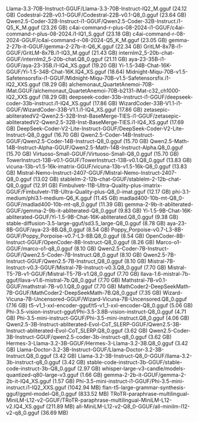 Llama-3.3-70B-Instruct-GGUF/Llama-3.3-70B-Instruct-IQ2_M.gguf (24.12 GB)
Codestral-22B-v0.1-GGUF/Codestral-22B-v0.1-Q8_0.gguf (23.64 GB)
Qwen2.5-Coder-32B-Instruct-i1-GGUF/Qwen2.5-Coder-32B-Instruct.i1-Q5_K_M.gguf (23.26 GB)
c4ai-command-r-plus-08-2024-i1-GGUF/c4ai-command-r-plus-08-2024.i1-IQ1_S.gguf (23.18 GB)
c4ai-command-r-08-2024-GGUF/c4ai-command-r-08-2024-Q5_K_M.gguf (23.05 GB)
gemma-2-27b-it-GGUF/gemma-2-27b-it-Q6_K.gguf (22.34 GB)
GritLM-8x7B-i1-GGUF/GritLM-8x7B.i1-IQ3_M.gguf (21.43 GB)
internlm2_5-20b-chat-GGUF/internlm2_5-20b-chat.Q8_0.gguf (21.11 GB)
aya-23-35B-i1-GGUF/aya-23-35B.i1-IQ4_XS.gguf (19.20 GB)
Yi-1.5-34B-Chat-16K-GGUF/Yi-1.5-34B-Chat-16K.IQ4_XS.gguf (18.64)
Midnight-Miqu-70B-v1.5-Safetensorsfix-i1-GGUF/Midnight-Miqu-70B-v1.5-Safetensorsfix.i1-IQ2_XXS.gguf (18.29 GB)
alchemonaut_QuartetAnemoi-70B-iMat.GGUF/alchemonaut_QuartetAnemoi-70B-b2131-iMat-c32_ch1000-IQ2_XXS.gguf (18.29 GB)
deepseek-coder-33b-instruct-i1-GGUF/deepseek-coder-33b-instruct.i1-IQ4_XS.gguf (17.86 GB)
WizardCoder-33B-V1.1-i1-GGUF/WizardCoder-33B-V1.1.i1-IQ4_XS.gguf (17.86 GB)
zetasepic-abliteratedV2-Qwen2.5-32B-Inst-BaseMerge-TIES-i1-GGUF/zetasepic-abliteratedV2-Qwen2.5-32B-Inst-BaseMerge-TIES.i1-IQ4_XS.gguf (17.69 GB)
DeepSeek-Coder-V2-Lite-Instruct-GGUF/DeepSeek-Coder-V2-Lite-Instruct-Q8_0.gguf (16.70 GB)
Qwen2.5-Coder-14B-Instruct-GGUF/Qwen2.5-Coder-14B-Instruct-Q8_0.gguf (15.70 GB)
Qwen2.5-Math-14B-Instruct-Alpha-GGUF/Qwen2.5-Math-14B-Instruct-Alpha.Q8_0.gguf (15.70 GB)
Virtuoso-Small-GGUF/Virtuoso-Small-Q8_0.gguf (15.70 GB)
TowerInstruct-13B-v0.1-GGUF/TowerInstruct-13B-v0.1.Q8_0.gguf (13.83 GB)
vicuna-13b-v1.5-16k-imatrix-GGUF/vicuna-13b-v1.5-16k-Q8_0.gguf (13.83 GB)
Mistral-Nemo-Instruct-2407-GGUF/Mistral-Nemo-Instruct-2407-Q8_0.gguf (13.02 GB)
stablelm-2-12b-chat-GGUF/stablelm-2-12b-chat-Q8_0.gguf (12.91 GB)
Fimbulvetr-11B-Ultra-Quality-plus-imatrix-GGUF/Fimbulvetr-11B-Ultra-Quality-plus-Q8_0-imat.gguf (12.17 GB)
phi-3.1-medium/phi3.1-medium-Q6_K.gguf (11.45 GB)
madlad400-10b-mt-Q8_0-GGUF/madlad400-10b-mt-q8_0.gguf (11.39 GB)
gemma-2-9b-it-abliterated-GGUF/gemma-2-9b-it-abliterated-Q8_0.gguf (9.83 GB)
Yi-1.5-9B-Chat-16K-abliterated-GGUF/Yi-1.5-9B-Chat-16K-abliterated.Q8_0.gguf (9.38 GB)
stable-diffusion-3.5-large-gguf/sd3.5_large-Q8_0.gguf (8.78 GB)
aya-23-8B-GGUF/aya-23-8B.Q8_0.gguf (8.54 GB)
Poppy_Porpoise-v0.7-L3-8B-GGUF/Poppy_Porpoise-v0.7-L3-8B.Q8_0.gguf (8.54 GB)
OpenCoder-8B-Instruct-GGUF/OpenCoder-8B-Instruct-Q8_0.gguf (8.26 GB)
Marco-o1-GGUF/marco-o1-q8_0.gguf (8.10 GB)
Qwen2.5-Coder-7B-Instruct-GGUF/Qwen2.5-Coder-7B-Instruct.Q8_0.gguf (8.10 GB)
Qwen2.5-7B-Instruct-GGUF/Qwen2.5-7B-Instruct_Q8_0.gguf (8.10 GB)
Mistral-7B-Instruct-v0.3-GGUF/Mistral-7B-Instruct-v0.3.Q8_0.gguf (7.70 GB)
Mistral-T5-7B-v1-GGUF/Mistral-T5-7B-v1.Q8_0.gguf (7.70 GB)
llava-1.6-mistral-7b-gguf/llava-v1.6-mistral-7b.Q8_0.gguf (7.70 GB)
Mathstral-7B-v0.1-GGUF/mathstral-7B-v0.1.Q8_0.gguf (7.70 GB)
MathCoder2-DeepSeekMath-7B-GGUF/MathCoder2-DeepSeekMath-7B.Q8_0.gguf (7.35 GB)
Wizard-Vicuna-7B-Uncensored-GGUF/Wizard-Vicuna-7B-Uncensored.Q8_0.gguf (7.16 GB)
t5-v1_1-xxl-encoder-gguf/t5-v1_1-xxl-encoder-Q8_0.gguf (5.06 GB)
Phi-3.5-vision-instruct-gguf/Phi-3.5-3.8B-vision-instruct-Q8_0.gguf (4.71 GB)
Phi-3.5-mini-instruct-GGUF/Phi-3.5-mini-instruct.Q8_0.gguf (4.06 GB)
Qwen2.5-3B-Instruct-abliterated-Evol-CoT_SLERP-GGUF/Qwen2.5-3B-Instruct-abliterated-Evol-CoT_SLERP.Q8_0.gguf (3.62 GB)
Qwen2.5-Coder-3B-Instruct-GGUF/qwen2.5-coder-3b-instruct-q8_0.gguf (3.62 GB)
Hermes-3-Llama-3.2-3B-GGUF/Hermes-3-Llama-3.2-3B.Q8_0.gguf (3.42 GB)
Llama-Doctor-3.2-3B-Instruct-GGUF/Llama-Doctor-3.2-3B-Instruct.Q8_0.gguf (3.42 GB)
Llama-3.2-3B-Instruct-Q8_0-GGUF/llama-3.2-3b-instruct-q8_0.gguf (3.42 GB)
stable-code-instruct-3b-GGUF/stable-code-instruct-3b-Q8_0.gguf (2.97 GB)
whisper-large-v3-candle/models-quantized-q80-large-v3.gguf (1.66 GB)
gemma-2-2b-it-GGUF/gemma-2-2b-it-IQ4_XS.gguf (1.57 GB)
Phi-3.5-mini-instruct-i1-GGUF/Phi-3.5-mini-instruct.i1-IQ2_XXS.gguf (1042.94 MB)
flan-t5-large-grammar-synthesis-gguf/ggml-model-Q8_0.gguf (833.52 MB)
TRoTR-paraphrase-multilingual-MiniLM-L12-v2-GGUF/TRoTR-paraphrase-multilingual-MiniLM-L12-v2.IQ4_XS.gguf (211.89 MB)
all-MiniLM-L12-v2-Q8_0-GGUF/all-minilm-l12-v2-q8_0.gguf (36.69 MB)

